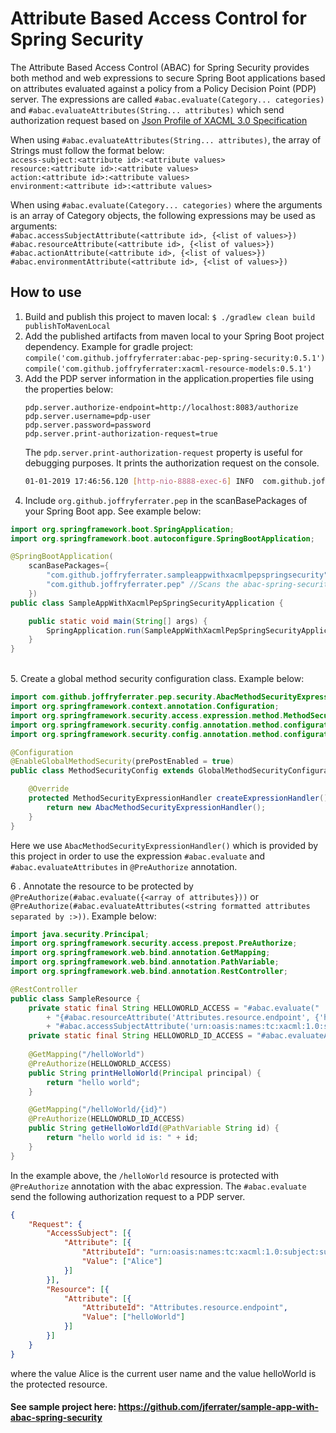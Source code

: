 # Attribute Based Access Control for Spring Security
The Attribute Based Access Control (ABAC) for Spring Security provides both method and web expressions to secure Spring Boot applications based on attributes evaluated against a policy from a Policy Decision Point (PDP) server.
The expressions are called ``#abac.evaluate(Category... categories)`` and  ``#abac.evaluateAttributes(String... attributes)`` which send authorization request based on [Json Profile of XACML 3.0 Specification](http://docs.oasis-open.org/xacml/xacml-json-http/v1.0/xacml-json-http-v1.0.html)

When using ``#abac.evaluateAttributes(String... attributes)``, the array of Strings must follow the format below:<br>
``access-subject:<attribute id>:<attribute values>``<br>
``resource:<attribute id>:<attribute values>``<br>
``action:<attribute id>:<attribute values>``<br>
``environment:<attribute id>:<attribute values>``<br>

When using ``#abac.evaluate(Category... categories)`` where the arguments is an array of Category objects, the following expressions may be used as arguments:<br>
``#abac.accessSubjectAttribute(<attribute id>, {<list of values>})``<br>
``#abac.resourceAttribute(<attribute id>, {<list of values>})``<br>
``#abac.actionAttribute(<attribute id>, {<list of values>})``<br>
``#abac.environmentAttribute(<attribute id>, {<list of values>})``<br>

## How to use
1. Build and publish this project to maven local: ``$ ./gradlew clean build publishToMavenLocal``
2. Add the published artifacts from maven local to your Spring Boot project dependency. Example for gradle project:
   	``compile('com.github.joffryferrater:abac-pep-spring-security:0.5.1')``<br>
   	``compile('com.github.joffryferrater:xacml-resource-models:0.5.1')``<br>
3. Add the PDP server information in the application.properties file using the properties below:
    ````properties
    pdp.server.authorize-endpoint=http://localhost:8083/authorize
    pdp.server.username=pdp-user
    pdp.server.password=password
    pdp.server.print-authorization-request=true
    ````
    The ``pdp.server.print-authorization-request`` property is useful for debugging purposes. It prints the authorization request on the console.<br>
    ````bash
    01-01-2019 17:46:56.120 [http-nio-8888-exec-6] INFO  com.github.joffryferrater.pep.client.PdpClient.printAuthorizationRequest - Authorization Request --> {"Request":{"Resource":[{"Attribute":[{"AttributeId":"Attributes.resource.endpoint","Value":["helloWorld/someId"]}]}]}}
4. Include ``org.github.joffryferrater.pep`` in the scanBasePackages of your Spring Boot app. See example below: <br>
```java
import org.springframework.boot.SpringApplication;
import org.springframework.boot.autoconfigure.SpringBootApplication;

@SpringBootApplication(
	scanBasePackages={
		"com.github.joffryferrater.sampleappwithxacmlpepspringsecurity",
		"com.github.joffryferrater.pep" //Scans the abac-spring-security configurations
	})
public class SampleAppWithXacmlPepSpringSecurityApplication {

	public static void main(String[] args) {
		SpringApplication.run(SampleAppWithXacmlPepSpringSecurityApplication.class, args);
	}
}
````
<br>5. Create a global method security configuration class. Example below:
````java
import com.github.joffryferrater.pep.security.AbacMethodSecurityExpressionHandler;
import org.springframework.context.annotation.Configuration;
import org.springframework.security.access.expression.method.MethodSecurityExpressionHandler;
import org.springframework.security.config.annotation.method.configuration.EnableGlobalMethodSecurity;
import org.springframework.security.config.annotation.method.configuration.GlobalMethodSecurityConfiguration;

@Configuration
@EnableGlobalMethodSecurity(prePostEnabled = true)
public class MethodSecurityConfig extends GlobalMethodSecurityConfiguration {

    @Override
    protected MethodSecurityExpressionHandler createExpressionHandler() {
        return new AbacMethodSecurityExpressionHandler();
    }
}
````
Here we use ``AbacMethodSecurityExpressionHandler()`` which is provided by this project in order to use the expression ``#abac.evaluate`` and ``#abac.evaluateAttributes`` in ``@PreAuthorize`` annotation.<br>

6 . Annotate the resource to be protected by ``@PreAuthorize(#abac.evaluate({<array of attributes}))`` or ``@PreAuthorize(#abac.evaluateAttributes(<string formatted attributes separated by :>))``. Example below:
````java
import java.security.Principal;
import org.springframework.security.access.prepost.PreAuthorize;
import org.springframework.web.bind.annotation.GetMapping;
import org.springframework.web.bind.annotation.PathVariable;
import org.springframework.web.bind.annotation.RestController;

@RestController
public class SampleResource {
    private static final String HELLOWORLD_ACCESS = "#abac.evaluate("
        + "{#abac.resourceAttribute('Attributes.resource.endpoint', {'helloWorld'}), "
        + "#abac.accessSubjectAttribute('urn:oasis:names:tc:xacml:1.0:subject:subject-id', {#principal.name})})";
    private static final String HELLOWORLD_ID_ACCESS = "#abac.evaluateAttributes({'resource:Attributes.resource.endpoint:helloWorld/'+#id})";
    
    @GetMapping("/helloWorld")
    @PreAuthorize(HELLOWORLD_ACCESS)
    public String printHelloWorld(Principal principal) {
        return "hello world";
    }

    @GetMapping("/helloWorld/{id}")
    @PreAuthorize(HELLOWORLD_ID_ACCESS)
    public String getHelloWorldId(@PathVariable String id) {
        return "hello world id is: " + id;
    }
}
````
In the example above, the ``/helloWorld`` resource is protected with ``@PreAuthorize`` annotation with the abac expression. The ``#abac.evaluate`` send the following authorization request to a PDP server. <br>
`````json
{
	"Request": {
		"AccessSubject": [{
			"Attribute": [{
				"AttributeId": "urn:oasis:names:tc:xacml:1.0:subject:subject-id",
				"Value": ["Alice"]
			}]
		}],
		"Resource": [{
			"Attribute": [{
				"AttributeId": "Attributes.resource.endpoint",
				"Value": ["helloWorld"]
			}]
		}]
	}
}
`````
where the value Alice is the current user name and the value helloWorld is the protected resource. <br>

#### See sample project here: https://github.com/jferrater/sample-app-with-abac-spring-security
